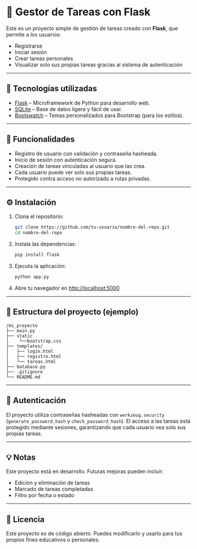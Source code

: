 
# 📝 Gestor de Tareas con Flask

Este es un proyecto simple de gestión de tareas creado con **Flask**, que permite a los usuarios:

- Registrarse
- Iniciar sesión
- Crear tareas personales
- Visualizar solo sus propias tareas gracias al sistema de autenticación

---

## 🚀 Tecnologías utilizadas

- [Flask](https://flask.palletsprojects.com/) – Microframework de Python para desarrollo web.
- [SQLite](https://www.sqlite.org/) – Base de datos ligera y fácil de usar.
- [Bootswatch](https://bootswatch.com/) – Temas personalizados para Bootstrap (para los estilos).

---

## 🎯 Funcionalidades

- Registro de usuario con validación y contraseña hasheada.
- Inicio de sesión con autenticación segura.
- Creación de tareas vinculadas al usuario que las crea.
- Cada usuario puede ver solo sus propias tareas.
- Protegido contra acceso no autorizado a rutas privadas.

---

## ⚙️ Instalación

1. Clona el repositorio:
   ```bash
   git clone https://github.com/tu-usuario/nombre-del-repo.git
   cd nombre-del-repo
   ```

2. Instala las dependencias:
   ```bash
   pip install flask
   ```

3. Ejecuta la aplicación:
   ```bash
   python app.py
   ```

4. Abre tu navegador en [http://localhost:5000](http://localhost:5000)

---

## 📁 Estructura del proyecto (ejemplo)

```
/mi_proyecto
├── main.py
├── static
│    └──bootstrap.css
├── templates/
│   ├── login.html
│   ├── registro.html
│   └── tareas.html
├── batabase.py
├── .gitignore
└── README.md
```

---

## 🔐 Autenticación

El proyecto utiliza contraseñas hasheadas con `werkzeug.security` (`generate_password_hash` y `check_password_hash`). El acceso a las tareas está protegido mediante sesiones, garantizando que cada usuario vea solo sus propias tareas.

---

## 💡 Notas

Este proyecto está en desarrollo. Futuras mejoras pueden incluir:

- Edición y eliminación de tareas
- Marcado de tareas completadas
- Filtro por fecha o estado

---

## 📄 Licencia

Este proyecto es de código abierto. Puedes modificarlo y usarlo para tus propios fines educativos o personales.
